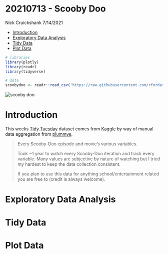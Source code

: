 20210713 - Scooby Doo
================
Nick Cruickshank
7/14/2021

  - [Introduction](#introduction)
  - [Exploratory Data Analysis](#exploratory-data-analysis)
  - [Tidy Data](#tidy-data)
  - [Plot Data](#plot-data)

``` r
# libraries
library(plotly)
library(readr)
library(tidyverse)
```

``` r
# data
scoobydoo <- readr::read_csv('https://raw.githubusercontent.com/rfordatascience/tidytuesday/master/data/2021/2021-07-13/scoobydoo.csv')
```

![scooby
doo](https://media.avalonhill.wizards.com/styles/second_hubpage_banner/public/images/dynamichubpage/lwclkwcwqcn.jpg)

# Introduction

This weeks [Tidy
Tuesday](https://github.com/rfordatascience/tidytuesday/tree/master/data/2021/2021-07-13)
dataset comes from
[Kaggle](https://www.kaggle.com/williamschooleman/scoobydoo-complete) by
way of manual data aggregation from
[plummye](https://www.kaggle.com/williamschooleman).

> Every Scooby-Doo episode and movie’s various variables.
> 
> Took \~1 year to watch every Scooby-Doo iteration and track every
> variable. Many values are subjective by nature of watching but I tried
> my hardest to keep the data collection consistent.
> 
> If you plan to use this data for anything school/entertainment related
> you are free to (credit is always welcome).

# Exploratory Data Analysis

# Tidy Data

# Plot Data

